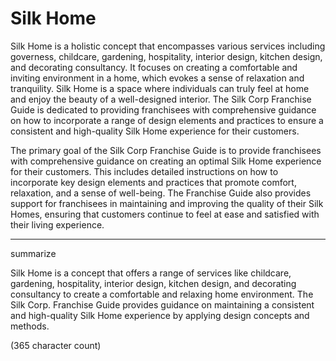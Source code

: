 # Silk Home

Silk Home is a holistic concept that encompasses various services including governess, childcare, gardening, hospitality, interior design, kitchen design, and decorating consultancy. It focuses on creating a comfortable and inviting environment in a home, which evokes a sense of relaxation and tranquility. Silk Home is a space where individuals can truly feel at home and enjoy the beauty of a well-designed interior. The Silk Corp Franchise Guide is dedicated to providing franchisees with comprehensive guidance on how to incorporate a range of design elements and practices to ensure a consistent and high-quality Silk Home experience for their customers.

The primary goal of the Silk Corp Franchise Guide is to provide franchisees with comprehensive guidance on creating an optimal Silk Home experience for their customers. This includes detailed instructions on how to incorporate key design elements and practices that promote comfort, relaxation, and a sense of well-being. The Franchise Guide also provides support for franchisees in maintaining and improving the quality of their Silk Homes, ensuring that customers continue to feel at ease and satisfied with their living experience.

-----


summarize

Silk Home is a concept that offers a range of services like childcare, gardening, hospitality, interior design, kitchen design, and decorating consultancy to create a comfortable and relaxing home environment. The Silk Corp. Franchise Guide provides guidance on maintaining a consistent and high-quality Silk Home experience by applying design concepts and methods.


(365 character count)
